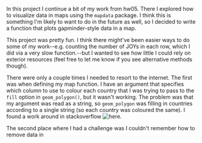 In this project I continue a bit of my work from hw05. There I explored how to visualize data in maps using the `mapdata` package. I think this is something I'm likely to want to do in the future as well, so I decided to write a function that plots gapminder-style data in a map.

This project was pretty fun. I think there might've been easier ways to do some of my work--e.g. counting the number of JOYs in each row, which I did via a very slow function.--but I wanted to see how little I could rely on exterior resources (feel free to let me know if you see alternative methods though). 

There were only a couple times I needed to resort to the internet. The first was when defining my map function. I have an argument that specifies which column to use to colour each country that I was trying to pass to the `fill` option in `geom_polygon()`, but it wasn't working. The problem was that my argument was read as a string, so `geom_polygon` was filling in countries according to a single string (so each country was coloured the same). I found a work around in stackoverflow ![here](http://stackoverflow.com/questions/17792929/pass-string-as-name-of-attached-data-column-name).

The second place where I had a challenge was I couldn't remember how to remove data in 
